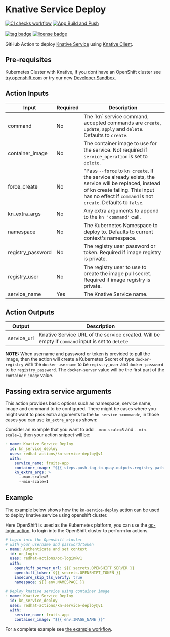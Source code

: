 # Knative Service Deploy

[![CI checks workflow](https://github.com/redhat-actions/kn-service-deploy/workflows/CI%20Checks/badge.svg)](https://github.com/redhat-actions/kn-service-deploy/actions?query=workflow%3A%22CI+Checks%22)
[![App Build and Push](https://github.com/redhat-actions/kn-service-deploy/workflows/App%20Build%20and%20Push/badge.svg)](https://github.com/redhat-actions/kn-service-deploy/actions?query=workflow%3A%22App+Build+and+Push%22)
<br></br>
[![tag badge](https://img.shields.io/github/v/tag/redhat-actions/kn-service-deploy)](https://github.com/redhat-actions/kn-service-deploy/tags)
[![license badge](https://img.shields.io/github/license/redhat-actions/kn-service-deploy)](./LICENSE)

GitHub Action to deploy [Knative Service](https://kn.dev) using [Knative Client](https://github.com/knative/client).

## Pre-requisites

Kubernetes Cluster with Knative, if you dont have an OpenShift cluster see [try.openshift.com](https://try.openshift.com) or try our new [Developer Sandbox](https://developers.redhat.com/developer-sandbox).

## Action Inputs

<table>
  <thead>
    <tr>
      <th>Input</th>
      <th>Required</th>
      <th>Description</th>
    </tr>
  </thead>

  <tr>
    <td>command</td>
    <td>No</td>
    <td>The `kn` service command, accepted commands are <code>create</code>, <code>update</code>, <code>apply</code> and <code>delete</code>. 
    Defaults to <code>create</code>.</td>
  </tr>

  <tr>
    <td>container_image</td>
    <td>No</td>
    <td>The container image to use for the service. Not required if <code>service_operation</code> is set to <code>delete</code>. </td>
  </tr>

  <tr>
    <td>force_create</td>
    <td>No</td>
    <td>"Pass <code>--force</code> to <code>kn create</code>. If the service already exists,
    the service will be replaced, instead of kn create failing.
    This input has no effect if <code>command</code> is not <code>create</code>. Defaults to <code>false</code>.
    </td>
  </tr>

  <tr>
    <td>kn_extra_args</td>
    <td>No</td>
    <td>Any extra arguments to append to the <code>kn 'command'</code> call. </td>
  </tr>

  <tr>
    <td>namespace</td>
     <td>No</td>
    <td>The Kubernetes Namespace to deploy to. Defaults to current context's namespace. </td>
  </tr>

  <tr>
    <td>registry_password</td>
    <td>No</td>
    <td>The registry user password or token. Required if image registry is private. </td>
  </tr>

  <tr>
    <td>registry_user</td>
    <td>No</td>
    <td>The registry user to use to create the image pull secret. Required if image registry is private. </td>
  </tr>

  <tr>
    <td>service_name</td>
    <td>Yes</td>
    <td>
      The Knative Service name.
    </td>
  </tr>

</table>

## Action Outputs

<table>
  <thead>
    <tr>
      <th>Output</th>
      <th>Description</th>
    </tr>
  </thead>

  <tr>
    <td>service_url</td>
    <td>
      Knative Service URL of the service created.
      Will be empty if <code>command</code> input is set to <code>delete</code>
    </td>
  </tr>

</table>

**NOTE:**
When username and password or token is provided to pull the image, then the action will create a Kubernetes Secret of type `docker-registry` with the `docker-username` to be `registry_user` and `docker-password` to be `registry_password`. The `docker-server` value will be the first part of the `container_image` value.


## Passing extra service arguments

This action provides basic options such as namespace, service name, image and command to be configured. There might be cases where you might want to pass extra arguments to the `kn service <command>`, in those cases you can use `kn_extra_args` as shown:

Consider an example that you want to add `--max-scale=5` and `--min-scale=1`, then your action snippet will be:

```yaml
- name: Knative Service Deploy
  id: kn_service_deploy
  uses: redhat-actions/kn-service-deploy@v1
  with: 
    service_name: fruits-app
    container_image: "${{ steps.push-tag-to-quay.outputs.registry-path }}"
    kn_extra_args: >
      --max-scale=5
      --min-scale=1
```

## Example

The example below shows how the `kn-service-deploy` action can be used to deploy knative service using openshift cluster.

Here OpenShift is used as the Kubernetes platform, you can use the [oc-login action](https://github.com/redhat-actions/oc-login), to login into the OpenShift cluster to perform `kn` actions.

```yaml
# Login into the Openshift cluster
# with your username and password/token
- name: Authenticate and set context
  id: oc_login
  uses: redhat-actions/oc-login@v1
  with:
    openshift_server_url: ${{ secrets.OPENSHIFT_SERVER }}
    openshift_token: ${{ secrets.OPENSHIFT_TOKEN }}
    insecure_skip_tls_verify: true
    namespace: ${{ env.NAMESPACE }}

# Deploy knative service using container image
- name: Knative Service Deploy
  id: kn_service_deploy
  uses: redhat-actions/kn-service-deploy@v1
  with: 
    service_name: fruits-app
    container_image: "${{ env.IMAGE_NAME }}"
```

For a complete example see [the example workflow](./.github/workflows/example.yml).
